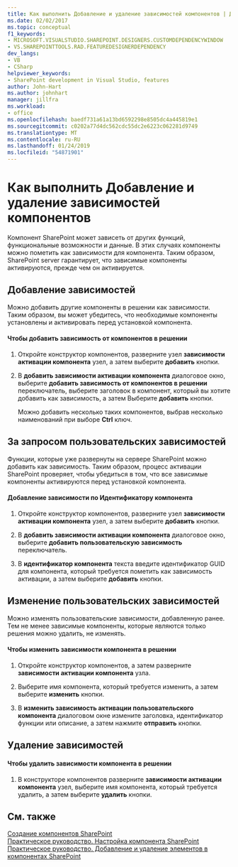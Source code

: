 ```yaml
---
title: Как выполнить Добавление и удаление зависимостей компонентов | Документация Майкрософт
ms.date: 02/02/2017
ms.topic: conceptual
f1_keywords:
- MICROSOFT.VISUALSTUDIO.SHAREPOINT.DESIGNERS.CUSTOMDEPENDENCYWINDOW
- VS.SHAREPOINTTOOLS.RAD.FEATUREDESIGNERDEPENDENCY
dev_langs:
- VB
- CSharp
helpviewer_keywords:
- SharePoint development in Visual Studio, features
author: John-Hart
ms.author: johnhart
manager: jillfra
ms.workload:
- office
ms.openlocfilehash: baedf731a61a13bd6592298e8505dc4a445819e1
ms.sourcegitcommit: c0202a77d4dc562cdc55dc2e6223c062281d9749
ms.translationtype: MT
ms.contentlocale: ru-RU
ms.lasthandoff: 01/24/2019
ms.locfileid: "54871901"
---
```

# <a name="how-to-add-and-remove-feature-dependencies"></a>Как выполнить Добавление и удаление зависимостей компонентов
  Компонент SharePoint может зависеть от других функций, функциональные возможности и данные. В этих случаях компоненты можно пометить как зависимости для компонента. Таким образом, SharePoint server гарантирует, что зависимые компоненты активируются, прежде чем он активируется.  
  
## <a name="add-dependencies"></a>Добавление зависимостей  
 Можно добавить другие компоненты в решении как зависимости. Таким образом, вы может убедитесь, что необходимые компоненты установлены и активировать перед установкой компонента.  
  
#### <a name="to-add-a-dependency-on-a-feature-in-the-solution"></a>Чтобы добавить зависимость от компонентов в решении
  
1.  Откройте конструктор компонентов, разверните узел **зависимости активации компонента** узел, а затем выберите **добавить** кнопки.  
  
2.  В **добавить зависимости активации компонента** диалоговое окно, выберите **добавить зависимость от компонентов в решении** переключатель, выберите заголовок в компонент, который вы хотите добавить как зависимость, а затем Выберите **добавить** кнопки.  
  
     Можно добавить несколько таких компонентов, выбрав несколько наименований при выборе **Ctrl** ключ.  
  
## <a name="addi-custom-dependencies"></a>За запросом пользовательских зависимостей  
 Функции, которые уже развернуты на сервере SharePoint можно добавить как зависимость. Таким образом, процесс активации SharePoint проверяет, чтобы убедиться в том, что все зависимые компоненты активируются перед установкой компонента.  
  
#### <a name="to-add-a-dependency-by-the-feature-id"></a>Добавление зависимости по Идентификатору компонента
  
1.  Откройте конструктор компонентов, разверните узел **зависимости активации компонента** узел, а затем выберите **добавить** кнопки.  
  
2.  В **добавить зависимости активации компонента** диалоговое окно, выберите **добавить пользовательскую зависимость** переключатель.  
  
3.  В **идентификатор компонента** текста введите идентификатор GUID для компонента, который требуется пометить как зависимость активации, а затем выберите **добавить** кнопки.  
  
## <a name="edit-custom-dependencies"></a>Изменение пользовательских зависимостей  
 Можно изменять пользовательские зависимости, добавленную ранее. Тем не менее зависимые компоненты, которые являются только решения можно удалить, не изменять.  
  
#### <a name="to-change-a-dependency-on-a-feature-in-the-solution"></a>Чтобы изменить зависимости компонента в решении
  
1.  Откройте конструктор компонентов, а затем разверните **зависимости активации компонента** узла.  
  
2.  Выберите имя компонента, который требуется изменить, а затем выберите **изменить** кнопки.  
  
3.  В **изменить зависимость активации пользовательского компонента** диалоговом окне измените заголовка, идентификатор функции или описание, а затем нажмите **отправить** кнопки.  
  
## <a name="remove-dependencies"></a>Удаление зависимостей  
  
#### <a name="to-remove-a-dependency-on-a-feature-in-the-solution"></a>Чтобы удалить зависимости компонента в решении
  
1.  В конструкторе компонентов разверните **зависимости активации компонента** узел, выберите имя компонента, который требуется удалить, а затем выберите **удалить** кнопки.  
  
## <a name="see-also"></a>См. также
 [Создание компонентов SharePoint](../sharepoint/creating-sharepoint-features.md)   
 [Практическое руководство. Настройка компонента SharePoint](../sharepoint/how-to-customize-a-sharepoint-feature.md)   
 [Практическое руководство. Добавление и удаление элементов в компонентах SharePoint](../sharepoint/how-to-add-and-remove-items-to-sharepoint-features.md)  
